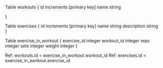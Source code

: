Table workouts {
id increments [primary key]
name string

}

Table exercises {
id increments [primary key]
name string
description string
}

Table exercise_in_workout {
exercise_id integer
workout_id integer
reps integer
sets integer
weight integer
}

Ref: workouts.id < exercise_in_workout.workout_id
Ref: exercises.id < exercise_in_workout.exercise_id

<!-- Table workouts {
  id increments [primary key]
name string

}

Table exercises {
  id increments [primary key]
  name string
  workout_id integer
  reps integer
  sets integer
  weight integer
}

Ref: workouts.id < exercises.workout_id -->
